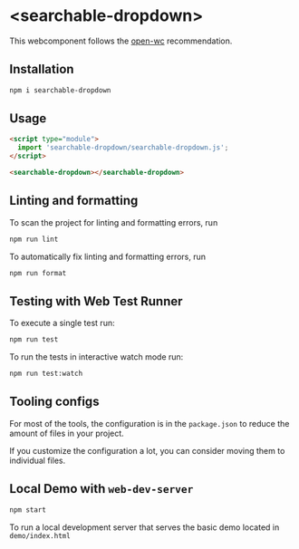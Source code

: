 # \<searchable-dropdown>

This webcomponent follows the [open-wc](https://github.com/open-wc/open-wc) recommendation.

## Installation

```bash
npm i searchable-dropdown
```

## Usage

```html
<script type="module">
  import 'searchable-dropdown/searchable-dropdown.js';
</script>

<searchable-dropdown></searchable-dropdown>
```

## Linting and formatting

To scan the project for linting and formatting errors, run

```bash
npm run lint
```

To automatically fix linting and formatting errors, run

```bash
npm run format
```

## Testing with Web Test Runner

To execute a single test run:

```bash
npm run test
```

To run the tests in interactive watch mode run:

```bash
npm run test:watch
```


## Tooling configs

For most of the tools, the configuration is in the `package.json` to reduce the amount of files in your project.

If you customize the configuration a lot, you can consider moving them to individual files.

## Local Demo with `web-dev-server`

```bash
npm start
```

To run a local development server that serves the basic demo located in `demo/index.html`
